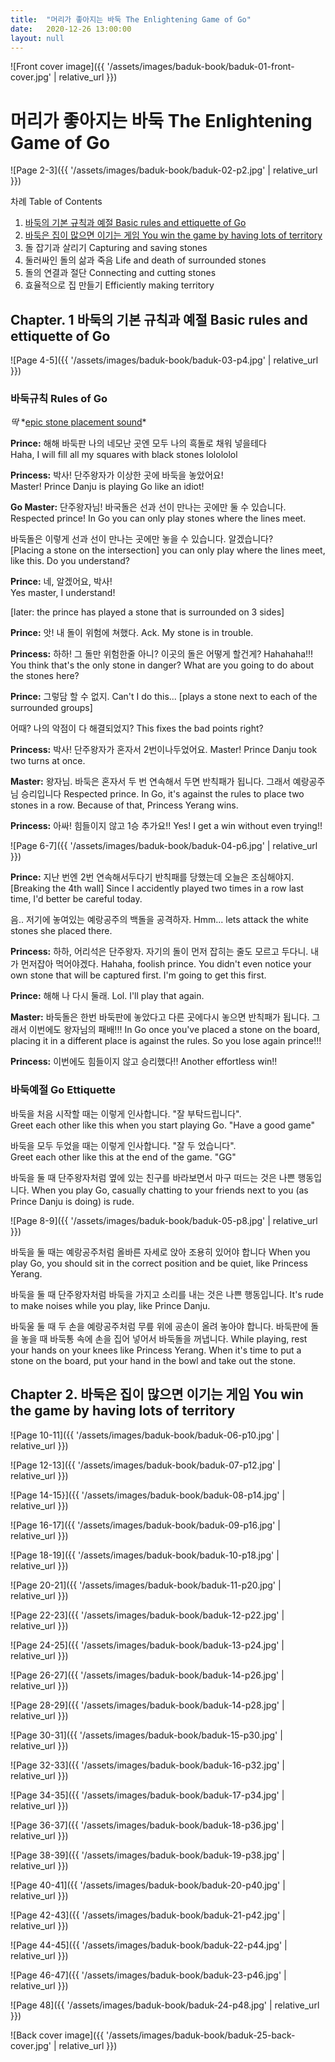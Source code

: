 ```yaml
---
title:  "머리가 좋아지는 바둑 The Enlightening Game of Go"
date:   2020-12-26 13:00:00
layout: null
---
```


![Front cover image]({{ '/assets/images/baduk-book/baduk-01-front-cover.jpg' | relative_url }})

# 머리가 좋아지는 바둑 The Enlightening Game of Go

![Page 2-3]({{ '/assets/images/baduk-book/baduk-02-p2.jpg' | relative_url }})

차례 Table of Contents

1. [바둑의 기본 규칙과 예절 Basic rules and ettiquette of Go](#chapter-1-바둑의-기본-규칙과-예절-basic-rules-and-ettiquette-of-go)
2. [바둑은 집이 많으면 이기는 게임 You win the game by having lots of territory](#chapter-2-바둑은-집이-많으면-이기는-게임-you-win-the-game-by-having-lots-of-territory)
3. 돌 잡기과 살리기 Capturing and saving stones
4. 둘러싸인 돌의 삶과 죽음 Life and death of surrounded stones
5. 돌의 연결과 절단 Connecting and cutting stones
6. 효율적으로 집 만들기 Efficiently making territory

## Chapter. 1 바둑의 기본 규칙과 예절 Basic rules and ettiquette of Go

![Page 4-5]({{ '/assets/images/baduk-book/baduk-03-p4.jpg' | relative_url }})

### 바둑규칙 Rules of Go

*딱* \*[epic stone placement sound](https://youtu.be/FB7dFjQxCIk?t=248)\*

**Prince:** 해해 바둑판 나의 네모난 곳엔 모두 나의 흑돌로 채워 넣을테다<br>
Haha, I will fill all my squares with black stones lolololol

**Princess:** 박사! 단주왕자가 이상한 곳에 바둑을 놓았어요!<br>
Master! Prince Danju is playing Go like an idiot!

**Go Master:** 단주왕자님! 바국돌은 선과 선이 만나는 곳에만 둘 수 있습니다.<br>
Respected prince! In Go you can only play stones where the lines meet.

바둑돌은 이렇게 선과 선이 만나는 곳에만 놓을 수 있습니다. 알겠습니다?<br>
[Placing a stone on the intersection] you can only play where the lines meet, like this. Do you understand?

**Prince:** 네, 알겠어요, 박사!<br>
Yes master, I understand!

[later: the prince has played a stone that is surrounded on 3 sides]

**Prince:** 앗! 내 돌이 위험에 쳐했다.
Ack. My stone is in trouble.

**Princess:** 하하! 그 돌만 위험한줄 아니? 이곳의 돌은 어떻게 할건게?
Hahahaha!!! You think that's the only stone in danger? What are you going to do about the stones here?

**Prince:** 그렇담 할 수 없지.
Can't I do this... [plays a stone next to each of the surrounded groups]

어때? 나의 악점이 다 해결되었지?
This fixes the bad points right?

**Princess:** 박사! 단주왕자가 혼자서 2번이나두었어요.
Master! Prince Danju took two turns at once.

**Master:** 왕자님. 바둑은 혼자서 두 번 연속해서 두면 반칙패가 됩니다. 그래서 예랑공주님 승리입니다
Respected prince. In Go, it's against the rules to place two stones in a row. Because of that, Princess Yerang wins.

**Princess:** 아싸! 힘들이지 않고 1승 추가요!!
Yes! I get a win without even trying!!

![Page 6-7]({{ '/assets/images/baduk-book/baduk-04-p6.jpg' | relative_url }})

**Prince:** 지난 번엔 2번 연속해서두다기 반칙패를 당했는데 오늘은 조심해야지.
[Breaking the 4th wall] Since I accidently played two times in a row last time, I'd better be careful today.

음.. 저기에 놓여있는 예랑공주의 백돌을 공격하자.
Hmm... lets attack the white stones she placed there.

**Princess:** 하하, 어리석은 단주왕자. 자기의 돌이 먼저 잡히는 줄도 모르고 두다니. 내가 먼저잡아 먹어야겠다.
Hahaha, foolish prince. You didn't even notice your own stone that will be captured first. I'm going to get this first.

**Prince:** 해해 나 다시 둘래.
Lol. I'll play that again.

**Master:** 바둑돌은 한번 바둑판에 놓았다고 다른 곳에다시 놓으면 반칙패가 됩니다. 그래서 이번에도 왕자님의 패배!!!
In Go once you've placed a stone on the board, placing it in a different place is against the rules. So you lose again prince!!!

**Princess:** 이번에도 힘들이지 않고 승리했다!!
Another effortless win!!

### 바둑예절 Go Ettiquette

바둑을 처음 시작할 때는 이렇게 인사합니다. "잘 부탁드립니다".<br>
Greet each other like this when you start playing Go. "Have a good game"

바둑을 모두 두었을 때는 이렇게 인사합니다. "잘 두 었습니다".<br>
Greet each other like this at the end of the game. "GG"

바둑을 둘 때 단주왕자처럼 옆에 있는 친구를 바라보면서 마구 떠드는 것은 나쁜 행동입니다.
When you play Go, casually chatting to your friends next to you (as Prince Danju is doing) is rude.

![Page 8-9]({{ '/assets/images/baduk-book/baduk-05-p8.jpg' | relative_url }})

바둑을 둘 때는 예랑공주처럼 올바른 자세로 앉아 조용히 있어야 합니다
When you play Go, you should sit in the correct position and be quiet, like Princess Yerang.

바둑을 둘 때 단주왕자처럼 바둑을 가지고 소리를 내는 것은 나쁜 행동입니다.
It's rude to make noises while you play, like Prince Danju.

바둑울 둘 때 두 손을 예랑공주처럼 무릎 위에 공손이 올려 놓아야 합니다. 바둑판에 돌을 놓을 때 바둑통 속에 손을 집어 넣어서 바둑돌을 꺼냅니다.
While playing, rest your hands on your knees like Princess Yerang. When it's time to put a stone on the board, put your hand in the bowl and take out the stone.

## Chapter 2. 바둑은 집이 많으면 이기는 게임 You win the game by having lots of territory

![Page 10-11]({{ '/assets/images/baduk-book/baduk-06-p10.jpg' | relative_url }})

![Page 12-13]({{ '/assets/images/baduk-book/baduk-07-p12.jpg' | relative_url }})

![Page 14-15}]({{ '/assets/images/baduk-book/baduk-08-p14.jpg' | relative_url }})

![Page 16-17]({{ '/assets/images/baduk-book/baduk-09-p16.jpg' | relative_url }})

![Page 18-19]({{ '/assets/images/baduk-book/baduk-10-p18.jpg' | relative_url }})

![Page 20-21]({{ '/assets/images/baduk-book/baduk-11-p20.jpg' | relative_url }})

![Page 22-23]({{ '/assets/images/baduk-book/baduk-12-p22.jpg' | relative_url }})

![Page 24-25]({{ '/assets/images/baduk-book/baduk-13-p24.jpg' | relative_url }})

![Page 26-27]({{ '/assets/images/baduk-book/baduk-14-p26.jpg' | relative_url }})

![Page 28-29]({{ '/assets/images/baduk-book/baduk-14-p28.jpg' | relative_url }})

![Page 30-31]({{ '/assets/images/baduk-book/baduk-15-p30.jpg' | relative_url }})

![Page 32-33]({{ '/assets/images/baduk-book/baduk-16-p32.jpg' | relative_url }})

![Page 34-35]({{ '/assets/images/baduk-book/baduk-17-p34.jpg' | relative_url }})

![Page 36-37]({{ '/assets/images/baduk-book/baduk-18-p36.jpg' | relative_url }})

![Page 38-39]({{ '/assets/images/baduk-book/baduk-19-p38.jpg' | relative_url }})

![Page 40-41]({{ '/assets/images/baduk-book/baduk-20-p40.jpg' | relative_url }})

![Page 42-43]({{ '/assets/images/baduk-book/baduk-21-p42.jpg' | relative_url }})

![Page 44-45]({{ '/assets/images/baduk-book/baduk-22-p44.jpg' | relative_url }})

![Page 46-47]({{ '/assets/images/baduk-book/baduk-23-p46.jpg' | relative_url }})

![Page 48]({{ '/assets/images/baduk-book/baduk-24-p48.jpg' | relative_url }})

![Back cover image]({{ '/assets/images/baduk-book/baduk-25-back-cover.jpg' | relative_url }})

